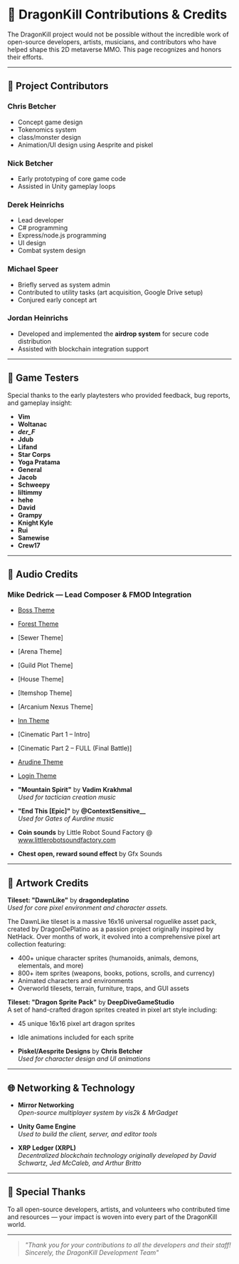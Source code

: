 # 🙏 DragonKill Contributions & Credits

The DragonKill project would not be possible without the incredible work of open-source developers, artists, musicians, and contributors who have helped shape this 2D metaverse MMO. This page recognizes and honors their efforts.

---
## 👥 Project Contributors

### **Chris Betcher**  
- Concept game design  
- Tokenomics system  
- class/monster design 
- Animation/UI design using Aesprite and piskel

### **Nick Betcher**  
- Early prototyping of core game code  
- Assisted in Unity gameplay loops

### **Derek Heinrichs**  
- Lead developer
- C# programming
- Express/node.js programming
- UI design
- Combat system design

### **Michael Speer**  
- Briefly served as system admin 
- Contributed to utility tasks (art acquisition, Google Drive setup)  
- Conjured early concept art

### **Jordan Heinrichs**  
- Developed and implemented the **airdrop system** for secure code distribution  
- Assisted with blockchain integration support

---

## 🧪 Game Testers

Special thanks to the early playtesters who provided feedback, bug reports, and gameplay insight:

- **Vim**  
- **Woltanac**  
- **_der_F_**
- **Jdub**
- **Lifand**
- **Star Corps**  
- **Yoga Pratama**
- **General**
- **Jacob**
- **Schweepy**
- **liltimmy**
- **hehe**
- **David**
- **Grampy**
- **Knight Kyle**
- **Rui**
- **Samewise**
- **Crew17**

---


## 🎵 Audio Credits

### Mike Dedrick — Lead Composer & FMOD Integration
- [Boss Theme](https://on.soundcloud.com/MCCbpbmyWEqYwhO13A)
- [Forest Theme](https://on.soundcloud.com/77QX8iWKtOQqTPDCO5)
- [Sewer Theme]
- [Arena Theme]
- [Guild Plot Theme]
- [House Theme]
- [Itemshop Theme]
- [Arcanium Nexus Theme]
- [Inn Theme](https://on.soundcloud.com/RCmY0wMGuYZc7v0uZa)
- [Cinematic Part 1 – Intro]
- [Cinematic Part 2 – FULL (Final Battle)]
- [Arudine Theme](https://on.soundcloud.com/MCCbpbmyWEqYwhO13A)
- [Login Theme](https://on.soundcloud.com/fGGWD5O9EByDBkmWBD)


- **"Mountain Spirit"** by **Vadim Krakhmal**  
  _Used for tactician creation music_

- **"End This [Epic]"** by **@ContextSensitive__**  
  _Used for Gates of Aurdine music_
- **Coin sounds** by Little Robot Sound Factory @ www.littlerobotsoundfactory.com
- **Chest open, reward sound effect** by Gfx Sounds
---

## 🎨 Artwork Credits
  **Tileset: "DawnLike"** by **dragondeplatino**  
  _Used for core pixel environment and character assets._

  The DawnLike tileset is a massive 16x16 universal roguelike asset pack, created by DragonDePlatino as a passion project originally inspired by NetHack. Over months of work, it evolved into a comprehensive pixel art collection featuring:

  - 400+ unique character sprites (humanoids, animals, demons, elementals, and more)
  - 800+ item sprites (weapons, books, potions, scrolls, and currency)
  - Animated characters and environments
  - Overworld tilesets, terrain, furniture, traps, and GUI assets

  **Tileset: "Dragon Sprite Pack"** by **DeepDiveGameStudio**  
    A set of hand-crafted dragon sprites created in pixel art style including:
    
  - 45 unique 16x16 pixel art dragon sprites
  - Idle animations included for each sprite


- **Piskel/Aesprite Designs** by **Chris Betcher**  
  _Used for character design and UI animations_

---

## 🌐 Networking & Technology

- **Mirror Networking**  
  _Open-source multiplayer system by vis2k & MrGadget_

- **Unity Game Engine**  
  _Used to build the client, server, and editor tools_

- **XRP Ledger (XRPL)**  
  _Decentralized blockchain technology originally developed by David Schwartz, Jed McCaleb, and Arthur Britto_

---

## 💚 Special Thanks

To all open-source developers, artists, and volunteers who contributed time and resources — your impact is woven into every part of the DragonKill world.

---

> _"Thank you for your contributions to all the developers and their staff!_  
> _Sincerely, the DragonKill Development Team"_
